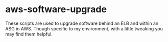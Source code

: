 # aws-software-upgrade
These scripts are used to upgrade software behind an ELB and within an ASG in AWS. Though specific to my environment, with a little tweaking you may find them helpful.
